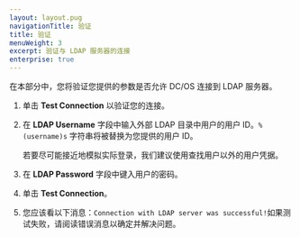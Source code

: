 ```yaml
---
layout: layout.pug
navigationTitle: 验证 
title: 验证 
menuWeight: 3
excerpt: 验证与 LDAP 服务器的连接
enterprise: true
---
```


<!-- The source repository for this topic is https://github.com/dcos/dcos-docs-site -->

在本部分中，您将验证您提供的参数是否允许 DC/OS 连接到 LDAP 服务器。

1. 单击 **Test Connection** 以验证您的连接。

1. 在 **LDAP Username** 字段中输入外部 LDAP 目录中用户的用户 ID。`%(username)s` 字符串将被替换为您提供的用户 ID。

    若要尽可能接近地模拟实际登录，我们建议使用查找用户以外的用户凭据。

1. 在 **LDAP Password** 字段中键入用户的密码。

1. 单击 **Test Connection**。

1. 您应该看以下消息：`Connection with LDAP server was successful!`如果测试失败，请阅读错误消息以确定并解决问题。

